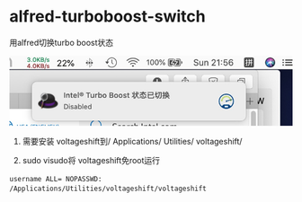 # alfred-turboboost-switch
用alfred切换turbo boost状态

![image](https://github.com/wanghuangjie/alfred-turboboost-switch/blob/master/BF50ADF7556DFB5CBCDCEDF52724145C.jpg?raw=true)

1. 需要安装 voltageshift到/ Applications/ Utilities/ voltageshift/

2. sudo visudo将 voltageshift免root运行

```username ALL= NOPASSWD: /Applications/Utilities/voltageshift/voltageshift```
